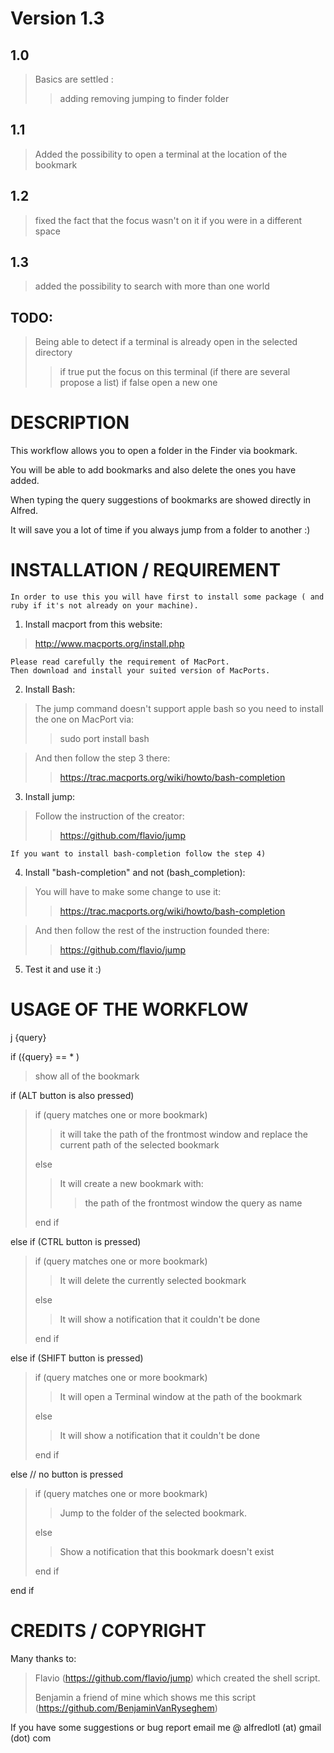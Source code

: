 # Version 1.3

## 1.0
> Basics are settled :
> > adding
> > removing 
> > jumping to finder folder

## 1.1
> Added the possibility to open a terminal at the location of the bookmark

## 1.2
> fixed the fact that the focus wasn't on it if you were in a different space

## 1.3
> added the possibility to search with more than one world

## TODO:
> Being able to detect if a terminal is already open in the selected directory 
> > if true put the focus on this terminal (if there are several propose a list)
> > if false open a new one

# DESCRIPTION

This workflow allows you to open a folder in the Finder via bookmark.

You will be able to add bookmarks and also delete the ones you have added.

When typing the query suggestions of bookmarks are showed directly in Alfred.

It will save you a lot of time if you always jump from a folder to another :)


# INSTALLATION / REQUIREMENT

	In order to use this you will have first to install some package ( and ruby if it's not already on your machine).

1) Install macport from this website:
> http://www.macports.org/install.php
	
	Please read carefully the requirement of MacPort.
	Then download and install your suited version of MacPorts.

2) Install Bash:
> The jump command doesn't support apple bash so you need to install the one on MacPort via:
> > sudo port install bash
	
> And then follow the step 3 there:
> > https://trac.macports.org/wiki/howto/bash-completion

3) Install jump:
> Follow the instruction of the creator: 
> > https://github.com/flavio/jump
	

	If you want to install bash-completion follow the step 4)


4) Install "bash-completion" and not (bash_completion): 
> You will have to make some change to use it:
> > https://trac.macports.org/wiki/howto/bash-completion

> And then follow the rest of the instruction founded there: 
> > https://github.com/flavio/jump

5) Test it and use it :)

# USAGE OF THE WORKFLOW

j {query}


if ({query} == * )
> show all of the bookmark

if (ALT button is also pressed) 
> if (query matches one or more bookmark) 
> > it will take the path of the frontmost window and replace the current path of the selected bookmark
> 
> else 
> > It will create a new bookmark with: 
> > > the path of the frontmost window
> > > the query as name
>
> end if

else if (CTRL button is pressed)
> if (query matches one or more bookmark)
> > It will delete the currently selected bookmark
>
> else
> > It will show a notification that it couldn't be done
>
> end if

else if (SHIFT button is pressed)
> if (query matches one or more bookmark)
> > It will open a Terminal window at the path of the bookmark
>
> else 
> > It will show a notification that it couldn't be done
>
> end if

else // no button is pressed
> if (query matches one or more bookmark) 
> > Jump to the folder of the selected bookmark. 
>
> else 
> > Show a notification that this bookmark doesn't exist
>
> end if

end if


# CREDITS / COPYRIGHT

Many thanks to:

> Flavio (https://github.com/flavio/jump) which created the shell script.
>
> Benjamin a friend of mine which shows me this script (https://github.com/BenjaminVanRyseghem)


If you have some suggestions or bug report email me @ 
alfredlotl (at) gmail (dot) com